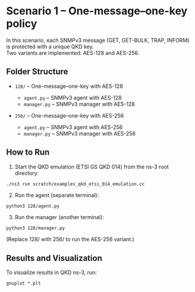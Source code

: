 # Scenario 1 – One-message–one-key policy

In this scenario, each SNMPv3 message (GET, GET-BULK, TRAP, INFORM) is protected with a unique QKD key.  
Two variants are implemented: AES-128 and AES-256.

## Folder Structure

- `128/` – One-message–one-key with AES-128  
  - `agent.py` – SNMPv3 agent with AES-128  
  - `manager.py` – SNMPv3 manager with AES-128  

- `256/` – One-message–one-key with AES-256  
  - `agent.py` – SNMPv3 agent with AES-256  
  - `manager.py` – SNMPv3 manager with AES-256  

## How to Run

1. Start the QKD emulation (ETSI GS QKD 014) from the ns-3 root directory:
```bash
./ns3 run scratch/examples_qkd_etsi_014_emulation.cc
```
2. Run the agent (separate terminal):
```
python3 128/agent.py 
```
3. Run the manager (another terminal):
```
python3 128/manager.py 
```
(Replace 128/ with 256/ to run the AES-256 variant.)

## Results and Visualization

To visualize results in QKD ns-3, run:
```
gnuplot *.plt
```
